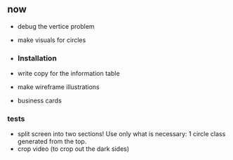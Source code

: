 ## now

- debug the vertice problem
- make visuals for circles


- ### Installation
- write copy for the information table
- make wireframe illustrations
- business cards

### tests 

- split screen into two sections! Use only what is necessary: 1 circle class generated from the top.
- crop video (to crop out the dark sides)

